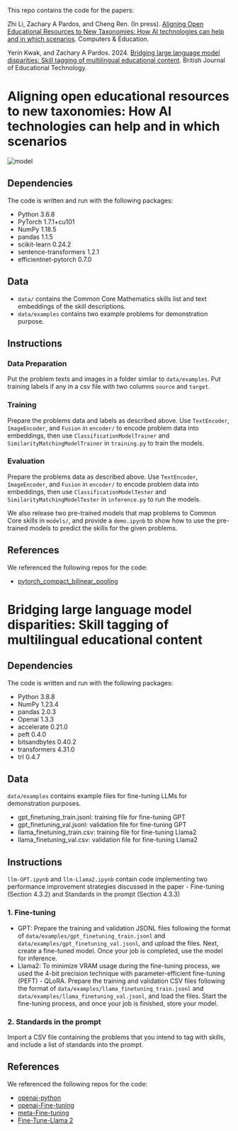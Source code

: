 This repo contains the code for the papers:

Zhi Li, Zachary A Pardos, and Cheng Ren. (In press). [Aligning Open Educational Resources to New Taxonomies: How AI technologies can help and in which scenarios](https://doi.org/10.1016/j.compedu.2024.105027). Computers & Education.

Yerin Kwak, and Zachary A Pardos. 2024. [Bridging large language model disparities: Skill tagging of multilingual educational content](https://doi.org/10.1111/bjet.13465). British Journal of Educational Technology.

# Aligning open educational resources to new taxonomies: How AI technologies can help and in which scenarios

![model](https://user-images.githubusercontent.com/39921289/227646739-aa7baa2a-6a18-4e0b-a4f9-3ab7399819d7.png)

## Dependencies

The code is written and run with the following packages:

- Python 3.6.8
- PyTorch 1.7.1+cu101
- NumPy 1.18.5
- pandas 1.1.5
- scikit-learn 0.24.2
- sentence-transformers 1.2.1
- efficientnet-pytorch 0.7.0

## Data

- `data/` contains the Common Core Mathematics skills list and text embeddings of the skill descriptions.
- `data/examples` contains two example problems for demonstration purpose.

## Instructions

### Data Preparation

Put the problem texts and images in a folder similar to `data/examples`. Put training labels if any in a csv file with two columns `source` and `target`.

### Training

Prepare the problems data and labels as described above. Use `TextEncoder`, `ImageEncoder`, and `Fusion` in `encoder/` to encode problem data into embeddings, then use `ClassificationModelTrainer` and `SimilarityMatchingModelTrainer` in `training.py` to train the models.

### Evaluation

Prepare the problems data as described above. Use `TextEncoder`, `ImageEncoder`, and `Fusion` in `encoder/` to encode problem data into embeddings, then use `ClassificationModelTester` and `SimilarityMatchingModelTester` in `inference.py` to run the models.

We also release two pre-trained models that map problems to Common Core skills in `models/`, and provide a `demo.ipynb` to show how to use the pre-trained models to predict the skills for the given problems.

## References

We referenced the following repos for the code:

- [pytorch_compact_bilinear_pooling](https://github.com/gdlg/pytorch_compact_bilinear_pooling)

# Bridging large language model disparities: Skill tagging of multilingual educational content

## Dependencies

The code is written and run with the following packages:

- Python 3.8.8
- NumPy 1.23.4
- pandas 2.0.3
- Openai 1.3.3
- accelerate 0.21.0
- peft 0.4.0
- bitsandbytes 0.40.2
- transformers 4.31.0
- trl 0.4.7

## Data

`data/examples` contains example files for fine-tuning LLMs for demonstration purposes.

- gpt_finetuning_train.jsonl: training file for fine-tuning GPT
- gpt_finetuning_val.jsonl: validation file for fine-tuning GPT
- llama_finetuning_train.csv: training file for fine-tuning Llama2
- llama_finetuning_val.csv: validation file for fine-tuning Llama2

## Instructions

`llm-GPT.ipynb` and `llm-Llama2.ipynb` contain code implementing two performance improvement strategies discussed in the paper - Fine-tuning (Section 4.3.2) and Standards in the prompt (Section 4.3.3)

### 1. Fine-tuning

- GPT: Prepare the training and validation JSONL files following the format of `data/examples/gpt_finetuning_train.jsonl` and `data/examples/gpt_finetuning_val.jsonl`, and upload the files. Next, create a fine-tuned model. Once your job is completed, use the model for inference.
- Llama2: To minimize VRAM usage during the fine-tuning process, we used the 4-bit precision technique with parameter-efficient fine-tuning (PEFT) - QLoRA. Prepare the training and validation CSV files following the format of `data/examples/llama_finetuning_train.jsonl` and `data/examples/llama_finetuning_val.jsonl`, and load the files. Start the fine-tuning process, and once your job is finished, store your model.

### 2. Standards in the prompt

Import a CSV file containing the problems that you intend to tag with skills, and include a list of standards into the prompt.

## References

We referenced the following repos for the code:

- [openai-python](https://github.com/openai/openai-python)
- [openai-Fine-tuning](https://platform.openai.com/docs/guides/fine-tuning)
- [meta-Fine-tuning](https://llama.meta.com/docs/how-to-guides/fine-tuning/)
- [Fine-Tune-Llama 2](https://github.com/MuhammadMoinFaisal/LargeLanguageModelsProjects/tree/main/Fine-Tune%20Llama%202)
